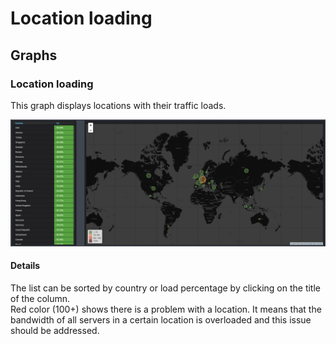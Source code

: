 # Location loading

## Graphs

### Location loading

This graph displays locations with their traffic loads. 

![](../../.gitbook/assets/location_loading.png)

#### Details

The list can be sorted by country or load percentage by clicking on the title of the column.  
Red color \(100+\) shows there is a problem with a location. It means that the bandwidth of all servers in a certain location is overloaded and this issue should be addressed.


